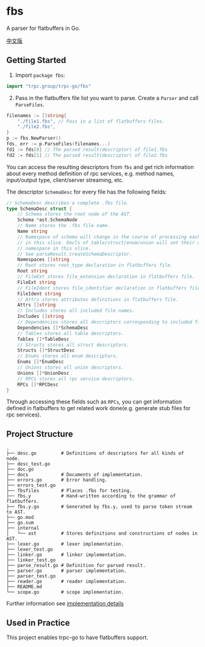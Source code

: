 # fbs

A parser for flatbuffers in Go.

[中文版](../README.md)

## Getting Started 

1. Import `package fbs`:

```go
import "trpc.group/trpc-go/fbs"
```

2. Pass in the flatbuffers file list you want to parse. Create a `Parser` and call `ParseFiles`.

```go
filenames := []string{
    "./file1.fbs", // Pass in a list of flatbuffers files. 
    "./file2.fbs",
}
p := fbs.NewParser()
fds, err := p.ParseFiles(filenames...)
fd1 := fds[0] // The parsed result(descriptor) of file1.fbs
fd2 := fds[1] // The parsed result(descriptor) of file2.fbs
```

You can access the resulting descriptors from `fbs` and get rich information about every method definition of rpc
 services, e.g. method names, input/output type, client/server streaming, etc.

The descriptor `SchemaDesc` for every file has the following fields:

```go
// SchemaDesc describes a complete .fbs file.
type SchemaDesc struct {
	// Schema stores the root node of the AST.
	Schema *ast.SchemaNode
	// Name stores the .fbs file name.
	Name string
	// Namespace of schema will change in the course of processing each decl, these will be stored
	// in this slice. Decls of table/struct/enum/union will set their own namespaces to be the last
	// namespace in this slice.
	// See parseResult.createSchemaDescriptor.
	Namespaces []string
	// Root stores root_type declaration in flatbuffers file.
	Root string
	// FileExt stores file_extension declaration in flatbuffers file.
	FileExt string
	// FileIdent stores file_identifier declaration in flatbuffers file.
	FileIdent string
	// Attrs stores attributes definitions in flatbuffers file.
	Attrs []string
	// Includes stores all included file names.
	Includes []string
	// Dependencies stores all descriptors corresponding to included files.
	Dependencies []*SchemaDesc
	// Tables stores all table descriptors.
	Tables []*TableDesc
	// Structs stores all struct descriptors.
	Structs []*StructDesc
	// Enums stores all enum descriptors.
	Enums []*EnumDesc
	// Unions stores all union descriptors.
	Unions []*UnionDesc
	// RPCs stores all rpc service descriptors.
	RPCs []*RPCDesc
}
```

Through accessing these fields such as `RPCs`, you can get information defined in flatbuffers to get related
 work done(e.g. generate stub files for rpc services).

## Project Structure 

```
.
├── desc.go         # Definitions of descriptors for all kinds of node. 
├── desc_test.go    
├── doc.go          
├── docs            # Documents of implementation.
├── errors.go       # Error handling.
├── errors_test.go  
├── fbsfiles        # Places .fbs for testing. 
├── fbs.y           # Hand-written according to the grammar of flatbuffers. 
├── fbs.y.go        # Generated by fbs.y, used to parse token stream to AST.
├── go.mod          
├── go.sum          
├── internal        
│   └── ast         # Stores definitions and constructions of nodes in AST. 
├── lexer.go        # lexer implementation.
├── lexer_test.go   
├── linker.go       # linker implementation.
├── linker_test.go  
├── parse_result.go # Definition for parsed result.
├── parser.go       # parser implementation.
├── parser_test.go  
├── reader.go       # reader implementation.
├── README.md       
└── scope.go        # scope implementation.
```

Further information see [implementation details](./implementation_en.md)

## Used in Practice

This project enables trpc-go to have flatbuffers support. 
